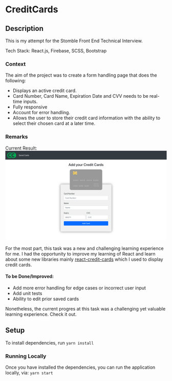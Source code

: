 # CreditCards

## Description

This is my attempt for the Stomble Front End Technical Interview. 

Tech Stack: React.js, Firebase, SCSS, Bootstrap

### Context

The aim of the project was to create a form handling page that does the following:

- Displays an active credit card.
- Card Number, Card Name, Expiration Date and CVV needs to be real-time inputs.
- Fully responsive
- Account for error handling.
- Allows the user to store their credit card information with the ability to select their chosen card at a later time.

### Remarks

Current Result: ![Homescreen](https://github.com/Sumanyu7/CreditCards/blob/master/Homescreen.png)

For the most part, this task was a new and challenging learning experience for me. 
I had the opportunity to improve my learning of React and learn about some new libraries mainly [react-credit-cards](https://github.com/amarofashion/react-credit-cards) 
which I used to display credit cards.


#### To be Done/Improved:

- Add more error handling for edge cases or incorrect user input
- Add unit tests
- Ability to edit prior saved cards

Nonetheless, the current progres at this task was a challenging yet valuable learning experience. Check it out.

## Setup 

To install dependencies, run `yarn install`

### Running Locally

Once you have installed the dependencies, you can run the application locally, via: `yarn start`
